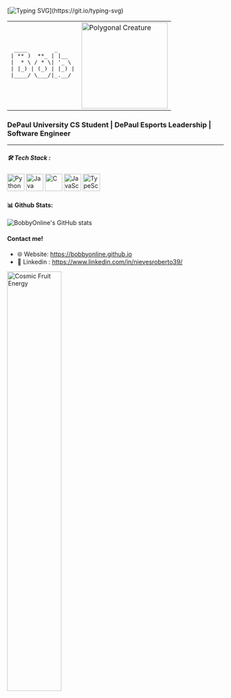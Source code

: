 [![Typing SVG](https://readme-typing-svg.demolab.com?font=Fira+Code&pause=1000&color=76EDF7&width=435&lines=Hello+im+Bobby!)](https://git.io/typing-svg)
<table>
  <tr>
    <td>
      <pre style="margin: 0;">
 ____        _     
| ** )  **_ | |__  
|  * \ / * \| '_ \ 
| |_) | (_) | |_) |
|____/ \___/|_.__/ 
      </pre>
    </td>
    <td>
      <img src="https://i.pinimg.com/originals/79/26/ef/7926ef0b17ed2bf04dad5205868af829.gif" width="200" alt="Polygonal Creature">
    </td>
  </tr>
</table>

### DePaul University CS Student |  DePaul Esports Leadership |  Software Engineer

---

##### 🛠 Tech Stack :
<p>
  <img src="https://skillicons.dev/icons?i=python" width="40" alt="Python">
  <img src="https://skillicons.dev/icons?i=java" width="40" alt="Java">
  <img src="https://skillicons.dev/icons?i=c" width="40" alt="C">
  <img src="https://skillicons.dev/icons?i=javascript" width="40" alt="JavaScript">
  <img src="https://skillicons.dev/icons?i=typescript" width="40" alt="TypeScript">
</p>

#### 📊 Github Stats:
<img src="https://github-readme-stats.vercel.app/api?username=BobbyOnline&show_icons=true&theme=synthwave" alt="BobbyOnline's GitHub stats" />

#### Contact me! 
- 🌐 Website: https://bobbyonline.github.io
- 🚀 Linkedin : https://www.linkedin.com/in/nievesroberto39/



<img src="https://i.redd.it/qypvxy28f4a91.gif" width="50%" alt="Cosmic Fruit Energy">

<!-- Transforming reality, one polygon fruit at a time... -->
